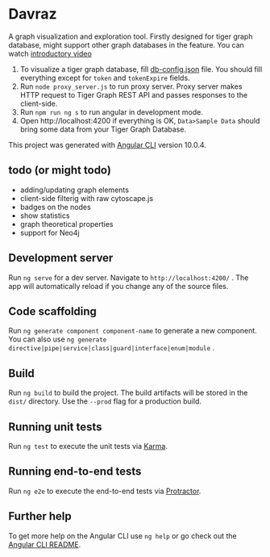 # Davraz

A graph visualization and exploration tool. Firstly designed for tiger graph database, might support other graph databases in the feature. You can watch [introductory video](https://www.youtube.com/watch?v=I8BgFve4sA8)

1. To visualize a tiger graph database, fill [db-config.json](db-config.json) file. You should fill everything except for `token` and `tokenExpire` fields.
2. Run `node proxy_server.js` to run proxy server. Proxy server makes HTTP request to Tiger Graph REST API and passes responses to the client-side.
3. Run `npm run ng s` to run angular in development mode.
4. Open http://localhost:4200 if everything is OK, `Data>Sample Data` should bring some data from your Tiger Graph Database. 

This project was generated with [Angular CLI](https://github.com/angular/angular-cli) version 10.0.4.

## todo (or might todo)

* adding/updating graph elements 
* client-side filterig with raw cytoscape.js
* badges on the nodes
* show statistics
* graph theoretical properties
* support for Neo4j

## Development server

Run `ng serve` for a dev server. Navigate to `http://localhost:4200/` . The app will automatically reload if you change any of the source files.

## Code scaffolding

Run `ng generate component component-name` to generate a new component. You can also use `ng generate directive|pipe|service|class|guard|interface|enum|module` .

## Build

Run `ng build` to build the project. The build artifacts will be stored in the `dist/` directory. Use the `--prod` flag for a production build.

## Running unit tests

Run `ng test` to execute the unit tests via [Karma](https://karma-runner.github.io).

## Running end-to-end tests

Run `ng e2e` to execute the end-to-end tests via [Protractor](http://www.protractortest.org/).

## Further help

To get more help on the Angular CLI use `ng help` or go check out the [Angular CLI README](https://github.com/angular/angular-cli/blob/master/README.md).
